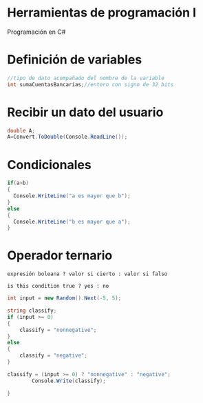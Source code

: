 # Herramientas de programación I
Programación en C#

# Definición de variables
```C#
//tipo de dato acompañado del nombre de la variable
int sumaCuentasBancarias;//entero con signo de 32 bits
```

# Recibir un dato del usuario
```C#
double A;
A=Convert.ToDouble(Console.ReadLine());
```
# Condicionales
```C#
if(a>b)
{
  Console.WriteLine("a es mayor que b");
}
else
{
  Console.WriteLine("b es mayor que a");
}
```

# Operador ternario
```
expresión boleana ? valor si cierto : valor si falso
```
```
is this condition true ? yes : no
```
```C#
int input = new Random().Next(-5, 5);

string classify;
if (input >= 0)
{
    classify = "nonnegative";
}
else
{
    classify = "negative";
}

classify = (input >= 0) ? "nonnegative" : "negative";
        Console.Write(classify);

}
```

